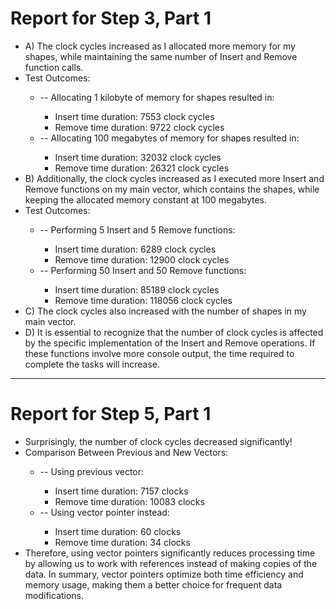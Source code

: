 <h1>Report for Step 3, Part 1</h1>
    <ul>
        <li>A) The clock cycles increased as I allocated more memory for my shapes, while maintaining the same number of Insert and Remove function calls.</li>
        <li>Test Outcomes:</li>
        <ul>
            <li>-- Allocating 1 kilobyte of memory for shapes resulted in:</li>
            <ul>
                <li>Insert time duration: 7553 clock cycles</li>
                <li>Remove time duration: 9722 clock cycles</li>
            </ul>
            <li>-- Allocating 100 megabytes of memory for shapes resulted in:</li>
            <ul>
                <li>Insert time duration: 32032 clock cycles</li>
                <li>Remove time duration: 26321 clock cycles</li>
            </ul>
        </ul>
        <li>B) Additionally, the clock cycles increased as I executed more Insert and Remove functions on my main vector, which contains the shapes, while keeping the allocated memory constant at 100 megabytes.</li>
        <li>Test Outcomes:</li>
        <ul>
            <li>-- Performing 5 Insert and 5 Remove functions:</li>
            <ul>
                <li>Insert time duration: 6289 clock cycles</li>
                <li>Remove time duration: 12900 clock cycles</li>
            </ul>
            <li>-- Performing 50 Insert and 50 Remove functions:</li>
            <ul>
                <li>Insert time duration: 85189 clock cycles</li>
                <li>Remove time duration: 118056 clock cycles</li>
            </ul>
        </ul>
        <li>C) The clock cycles also increased with the number of shapes in my main vector.</li>
        <li>D) It is essential to recognize that the number of clock cycles is affected by the specific implementation of the Insert and Remove operations. If these functions involve more console output, the time required to complete the tasks will increase.</li>
    </ul>
    <hr>
    <h1>Report for Step 5, Part 1</h1>
    <ul>
        <li>Surprisingly, the number of clock cycles decreased significantly!</li>
        <li>Comparison Between Previous and New Vectors:</li>
        <ul>
            <li>-- Using previous vector:</li>
            <ul>
                <li>Insert time duration: 7157 clocks</li>
                <li>Remove time duration: 10083 clocks</li>
            </ul>
            <li>-- Using vector pointer instead:</li>
            <ul>
                <li>Insert time duration: 60 clocks</li>
                <li>Remove time duration: 34 clocks</li>
            </ul>
        </ul>
        <li>Therefore, using vector pointers significantly reduces processing time by allowing us to work with references instead of making copies of the data. In summary, vector pointers optimize both time efficiency and memory usage, making them a better choice for frequent data modifications.</li>
    </ul>

